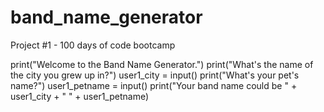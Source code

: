 # band_name_generator
Project #1 - 100 days of code bootcamp


print("Welcome to the Band Name Generator.")
print("What's the name of the city you grew up in?")
user1_city = input()
print("What's your pet's name?")
user1_petname = input()
print("Your band name could be " + user1_city + " " + user1_petname)
